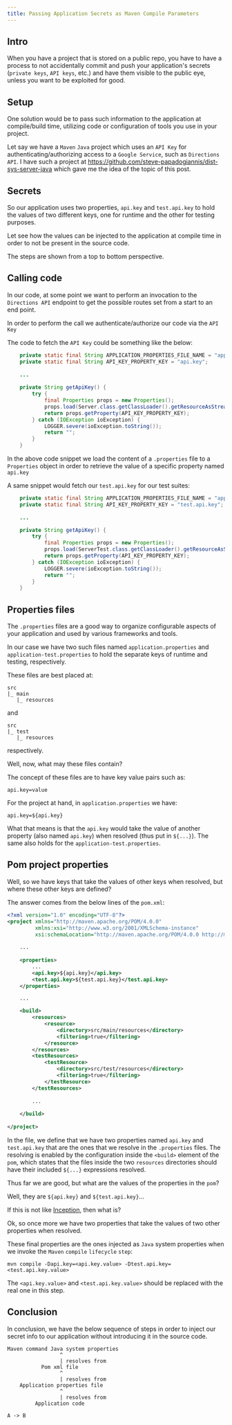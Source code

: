 ```yaml
---
title: Passing Application Secrets as Maven Compile Parameters
---
```


## Intro

When you have a project that is stored on a public repo, you have to have a process to not accidentally commit and push
your application's secrets (`private keys`, `API keys`, etc.)
and have them visible to the public eye, unless you want to be exploited for good.

## Setup

One solution would be to pass such information to the application at compile/build time, utilizing code or configuration
of tools you use in your project.

Let say we have a `Maven` `Java` project which uses an `API Key` for authenticating/authorizing access to
a `Google Service`, such as `Directions API`. I have such a project at
https://github.com/steve-papadogiannis/dist-sys-server-java which gave me the idea of the topic of this post.

## Secrets

So our application uses two properties, `api.key` and `test.api.key` to hold the values of two different keys, one for
runtime and the other for testing purposes.

Let see how the values can be injected to the application at compile time in order to not be present in the source code.

The steps are shown from a top to bottom perspective.

## Calling code

In our code, at some point we want to perform an invocation to the `Directions API`
endpoint to get the possible routes set from a start to an end point.

In order to perform the call we authenticate/authorize our code via the `API Key`

The code to fetch the `API Key` could be something like the below:

```java
    private static final String APPLICATION_PROPERTIES_FILE_NAME = "application.properties";
    private static final String API_KEY_PROPERTY_KEY = "api.key";
    
    ...
    
    private String getApiKey() {
        try {
            final Properties props = new Properties();
            props.load(Server.class.getClassLoader().getResourceAsStream(APPLICATION_PROPERTIES_FILE_NAME));
            return props.getProperty(API_KEY_PROPERTY_KEY);
        } catch (IOException ioException) {
            LOGGER.severe(ioException.toString());
            return "";
        }
    }
```

In the above code snippet we load the content of a `.properties` file
to a `Properties` object in order to retrieve the value of a specific
property named `api.key`

A same snippet would fetch our `test.api.key` for our test suites:

```java
    private static final String APPLICATION_PROPERTIES_FILE_NAME = "application-test.properties";
    private static final String API_KEY_PROPERTY_KEY = "test.api.key";
    
    ...

    private String getApiKey() {
        try {
            final Properties props = new Properties();
            props.load(ServerTest.class.getClassLoader().getResourceAsStream(APPLICATION_PROPERTIES_FILE_NAME));
            return props.getProperty(API_KEY_PROPERTY_KEY);
        } catch (IOException ioException) {
            LOGGER.severe(ioException.toString());
            return "";
        }
    }
```

## Properties files

The `.properties` files are a good way to organize configurable aspects of your application
and used by various frameworks and tools.

In our case we have two such files named `application.properties` and `application-test.properties`
to hold the separate keys of runtime and testing, respectively.

These files are best placed at:

```
src
|_ main
   |_ resources
```

and

```
src
|_ test
   |_ resources
```

respectively.

Well, now, what may these files contain? 

The concept of these files are to have key value pairs such as:
```properties
api.key=value
```

For the project at hand, in `application.properties` we have:

```properties
api.key=${api.key}
```

What that means is that the `api.key` would take the value of another property (also named `api.key`)
when resolved (thus put in `${...}`). The same also holds for the `application-test.properties`.

## Pom project properties

Well, so we have keys that take the values of other keys when resolved, but where these other keys are 
defined?

The answer comes from the below lines of the `pom.xml`:

````xml
<?xml version="1.0" encoding="UTF-8"?>
<project xmlns="http://maven.apache.org/POM/4.0.0"
         xmlns:xsi="http://www.w3.org/2001/XMLSchema-instance"
         xsi:schemaLocation="http://maven.apache.org/POM/4.0.0 http://maven.apache.org/xsd/maven-4.0.0.xsd">
    
    ...    
    
    <properties>
        ...
        <api.key>${api.key}</api.key>
        <test.api.key>${test.api.key}</test.api.key>
    </properties>

    ...

    <build>
        <resources>
            <resource>
                <directory>src/main/resources</directory>
                <filtering>true</filtering>
            </resource>
        </resources>
        <testResources>
            <testResource>
                <directory>src/test/resources</directory>
                <filtering>true</filtering>
            </testResource>
        </testResources>
    
        ...
    
    </build>
    
</project>
````

In the file, we define that we have two properties named `api.key` and `test.api.key` that are
the ones that we resolve in the `.properties` files. The resolving is enabled by the 
configuration inside the `<build>` element of the `pom`, which states that the files inside the
two `resources` directories should have their included `${...}` expressions resolved.

Thus far we are good, but what are the values of the properties in the `pom`?

Well, they are `${api.key}` and `${test.api.key}`...

If this is not like [Inception](https://www.imdb.com/title/tt1375666/), then what is?

Ok, so once more we have two properties that take the values of two other properties when resolved.

These final properties are the ones injected as `Java` system properties when we invoke the 
`Maven` `compile` `lifecycle` `step`:

```
mvn compile -Dapi.key=<api.key.value> -Dtest.api.key=<test.api.key.value>
```

The `<api.key.value>` and `<test.api.key.value>` should be replaced with the real one in this step.

## Conclusion

In conclusion, we have the below sequence of steps in order to inject our secret info to our application
without introducing it in the source code.

```
Maven command Java system properties
                 ^
                 | resolves from
           Pom xml file
                 ^
                 | resolves from 
    Application properties file
                 ^
                 | resolves from
         Application code 
```



```puml
A -> B
```
